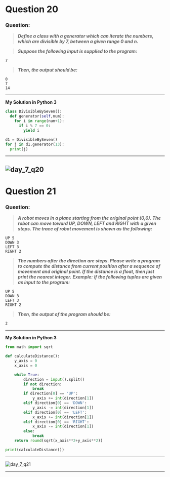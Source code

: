 # Question 20

### **Question:**

> **_Define a class with a generator which can iterate the numbers, which are divisible by 7, between a given range 0 and n._**

> **_Suppose the following input is supplied to the program:_**

```
7
```

> **_Then, the output should be:_**

```
0
7
14
```
---

**My Solution in Python 3**

```python
class DivisibleBySeven():
  def generator(self,num):
    for i in range(num+1):
      if i % 7 == 0:
        yield i

d1 = DivisibleBySeven()
for j in d1.generator(13):
  print(j)
```

---
![day_7_q20](https://github.com/0KvinayK0/python-100-exercises/assets/126001522/4fa717a3-6067-4e2c-b0e4-ac35dc642319)
---

# Question 21

### **Question:**

> **_A robot moves in a plane starting from the original point (0,0). The robot can move toward UP, DOWN, LEFT and RIGHT with a given steps. The trace of robot movement is shown as the following:_**

```
UP 5
DOWN 3
LEFT 3
RIGHT 2
```

> **_The numbers after the direction are steps. Please write a program to compute the distance from current position after a sequence of movement and original point. If the distance is a float, then just print the nearest integer._**
> **_Example:_**
> **_If the following tuples are given as input to the program:_**

```
UP 5
DOWN 3
LEFT 3
RIGHT 2
```

> **_Then, the output of the program should be:_**

```
2
```

---

**My Solution in Python 3**

```python
from math import sqrt

def calculateDistance():
	y_axis = 0
	x_axis = 0

	while True:
		direction = input().split()
		if not direction:
			break
		if direction[0] == 'UP':
			y_axis += int(direction[1])
		elif direction[0] == 'DOWN':
			y_axis -= int(direction[1])
		elif direction[0] == 'LEFT':
			x_axis += int(direction[1])
		elif direction[0] == 'RIGHT':
			x_axis -= int(direction[1])
		else:
			break
	return round(sqrt(x_axis**2+y_axis**2))

print(calculateDistance())
```

---
![day_7_q21](https://github.com/0KvinayK0/python-100-exercises/assets/126001522/09210bb8-3a60-413f-a7cf-b068a639a824)

---
